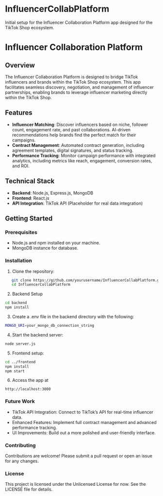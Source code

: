 # InfluencerCollabPlatform
Initial setup for the Influencer Collaboration Platform app designed for the TikTok Shop ecosystem.

# Influencer Collaboration Platform

## Overview
The Influencer Collaboration Platform is designed to bridge TikTok influencers and brands within the TikTok Shop ecosystem. This app facilitates seamless discovery, negotiation, and management of influencer partnerships, enabling brands to leverage influencer marketing directly within the TikTok Shop.

## Features
- **Influencer Matching**: Discover influencers based on niche, follower count, engagement rate, and past collaborations. AI-driven recommendations help brands find the perfect match for their campaigns.
- **Contract Management**: Automated contract generation, including agreement templates, digital signatures, and status tracking.
- **Performance Tracking**: Monitor campaign performance with integrated analytics, including metrics like reach, engagement, conversion rates, and ROI.

## Technical Stack
- **Backend**: Node.js, Express.js, MongoDB
- **Frontend**: React.js
- **API Integration**: TikTok API (Placeholder for real data integration)

## Getting Started

### Prerequisites
- Node.js and npm installed on your machine.
- MongoDB instance for database.

### Installation
1. Clone the repository:
```bash
   git clone https://github.com/yourusername/InfluencerCollabPlatform.git
   cd InfluencerCollabPlatform
```

2. Backend Setup
```bash
cd backend
npm install
```

3. Create a .env file in the backend directory with the following:
```bash
MONGO_URI=your_mongo_db_connection_string
```

4. Start the backend server:
```bash
node server.js
```

5. Frontend setup:
```bash
cd ../frontend
npm install
npm start
```

6. Access the app at
```
http://localhost:3000
```

### Future Work
- TikTok API Integration: Connect to TikTok’s API for real-time influencer data.
- Enhanced Features: Implement full contract management and advanced performance tracking.
- UI Improvements: Build out a more polished and user-friendly interface.

### Contributing
Contributions are welcome! Please submit a pull request or open an issue for any changes.

### License
This project is licensed under the Unlicensed License for now. See the LICENSE file for details.

